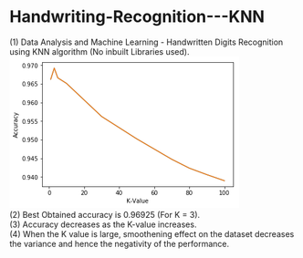 # Handwriting-Recognition---KNN
(1) Data Analysis and Machine Learning - Handwritten Digits Recognition using KNN algorithm (No inbuilt Libraries used).  
![Alt text](https://github.com/AbhishekNagaraj1/Handwriting-Recognition---KNN/blob/master/KNN%20Plot.png)  
(2) Best Obtained accuracy is 0.96925 (For K = 3).  
(3) Accuracy decreases as the K-value increases.  
(4) When the K value is large, smoothening effect on the dataset decreases the variance and hence the negativity of the performance.  
